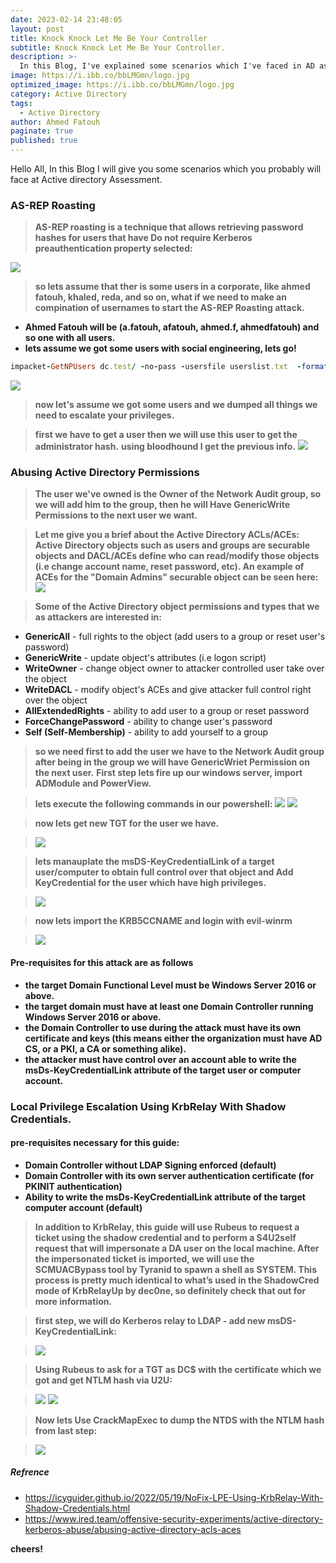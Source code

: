 ```yaml
---
date: 2023-02-14 23:48:05
layout: post
title: Knock Knock Let Me Be Your Controller
subtitle: Knock Knock Let Me Be Your Controller.
description: >-
  In this Blog, I've explained some scenarios which I've faced in AD assessment.
image: https://i.ibb.co/bbLMGmn/logo.jpg
optimized_image: https://i.ibb.co/bbLMGmn/logo.jpg
category: Active Directory
tags:
  - Active Directory
author: Ahmed Fatouh
paginate: true
published: true
---
```

Hello All, In this Blog I will give you some scenarios which you probably will face at Active directory Assessment.

### AS-REP Roasting

> **AS-REP roasting is a technique that allows retrieving password hashes for users that have Do not require Kerberos preauthentication property selected:**

![](https://i.ibb.co/1vcBDFr/1.png)

> **so lets assume that ther is some users in a corporate, like ahmed fatouh, khaled, reda, and so on, what if we need to make an compination of usernames to start the AS-REP Roasting attack.** 

- **Ahmed Fatouh will be (a.fatouh, afatouh, ahmed.f, ahmedfatouh) and so one with all users.**
- **lets assume we got some users with social engineering, lets go!**

 ```ruby 
impacket-GetNPUsers dc.test/ -no-pass -usersfile userslist.txt  -format john -dc-ip xx.xx.xx.xxx
```

![](https://i.ibb.co/HBv9PdZ/Inked-Inked2.jpg)

> **now let's assume we got some users and we dumped all things we need to escalate your privileges.**

> **first we have to get a user then we will use this user to get the administrator hash.**
> **using bloodhound I get the previous info.**
![](https://i.ibb.co/XxhXf1K/Inked3.jpg)

### Abusing Active Directory Permissions

> **The user we've owned is the Owner of the Network Audit group, so we will add him to the group, then he will Have GenericWrite Permissions to the next user we want.**

> **Let me give you a brief about the Active Directory ACLs/ACEs:
> Active Directory objects such as users and groups are securable objects and DACL/ACEs define who can read/modify those objects (i.e change account name, reset password, etc). 
> An example of ACEs for the "Domain Admins" securable object can be seen here:**
> ![](https://i.ibb.co/QkPk26G/1111.webp)

> **Some of the Active Directory object permissions and types that we as attackers are interested in:**
- **GenericAll** - full rights to the object (add users to a group or reset user's password)
- **GenericWrite** - update object's attributes (i.e logon script)
- **WriteOwner** - change object owner to attacker controlled user take over the object
- **WriteDACL** - modify object's ACEs and give attacker full control right over the object
- **AllExtendedRights** - ability to add user to a group or reset password
- **ForceChangePassword** - ability to change user's password
- **Self (Self-Membership)** - ability to add yourself to a group

> **so we need first to add the user we have to the Network Audit group after being in the group we will have GenericWriet Permission on the next user.**
> **First step lets fire up our windows server, import ADModule and PowerView.**

> **lets execute the following commands in our powershell:**
> ![](https://i.ibb.co/QY1ZK9N/pss1.jpg)
> ![](https://i.ibb.co/7xDtwST/pss2.jpg)

> **now lets get new TGT for the user we have.**

> ![](https://i.ibb.co/rGpBnWX/ATTACK1.jpg)

> **lets manauplate the msDS-KeyCredentialLink of a target user/computer to obtain full control over that object and Add KeyCredential for the user which have high privileges.**

> ![](https://i.ibb.co/StvfP3g/attack2.jpg)

> **now lets import the KRB5CCNAME and login with evil-winrm**

> ![](https://i.ibb.co/Lhw0tTF/attack3.jpg)


#### Pre-requisites for this attack are as follows
- **the target Domain Functional Level must be Windows Server 2016 or above.**
- **the target domain must have at least one Domain Controller running Windows Server 2016 or above.**
- **the Domain Controller to use during the attack must have its own certificate and keys (this means either the organization must have AD CS, or a PKI, a CA or something alike).**
- **the attacker must have control over an account able to write the msDs-KeyCredentialLink attribute of the target user or computer account.**

### Local Privilege Escalation Using KrbRelay With Shadow Credentials.

#### pre-requisites necessary for this guide:

- **Domain Controller without LDAP Signing enforced (default)**
- **Domain Controller with its own server authentication certificate (for PKINIT authentication)**
- **Ability to write the msDs-KeyCredentialLink attribute of the target computer account (default)**

> **In addition to KrbRelay, this guide will use Rubeus to request a ticket using the shadow credential and to perform a S4U2self request that will impersonate a DA user on the local machine. After the impersonated ticket is imported, we will use the SCMUACBypass tool by Tyranid to spawn a shell as SYSTEM. This process is pretty much identical to what’s used in the ShadowCred mode of KrbRelayUp by dec0ne, so definitely check that out for more information.**

> **first step, we will do Kerberos relay to LDAP - add new msDS-KeyCredentialLink:**

>![](https://i.ibb.co/4T5yK5Q/step1.jpg)

> **Using Rubeus to ask for a TGT as DC$ with the certificate which we got and get NTLM hash via U2U:**

>![](https://i.ibb.co/s9GqBNz/step2.jpg)
>![](https://i.ibb.co/Jv7j5dr/step3.jpg)

> **Now lets Use CrackMapExec to dump the NTDS with the NTLM hash from last step:**

>![](https://i.ibb.co/tZ4q9xF/4.png)

##### Refrence

- https://icyguider.github.io/2022/05/19/NoFix-LPE-Using-KrbRelay-With-Shadow-Credentials.html
- https://www.ired.team/offensive-security-experiments/active-directory-kerberos-abuse/abusing-active-directory-acls-aces

**cheers!**












